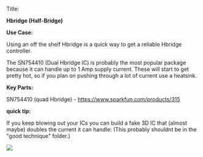 Title:

**Hbridge (Half-Bridge)**

**Use Case:**

Using an off the shelf Hbridge is a quick way to get a reliable Hbridge controller.

The SN754410 (Dual Hbridge IC) is probably the most popular package because  it can handle up to 1 Amp supply current. These will start to get pretty hot, so if you plan on pushing through a lot of current use a heatsink.


**Key Parts:**

SN754410 (quad Hbridge) - https://www.sparkfun.com/products/315



**quick tip:**

If you keep blowing out your ICs you can build a fake 3D IC that (almost maybe) doubles the current it can handle: (This probably shouldnt be in the &quot;good technique&quot; folder.)

![](https://eda360insider.files.wordpress.com/2011/11/128kbit-stacked-dram.jpg?w=640)

